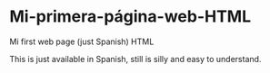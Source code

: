 # Mi-primera-página-web-HTML
Mi first web page (just Spanish) HTML

This is just available in Spanish, still is silly and easy to understand.
